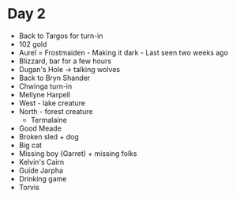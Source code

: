 # Day 2

- Back to Targos for turn-in
- 102 gold
- Aurel = Frostmaiden - Making it dark - Last seen two weeks ago
- Blizzard, bar for a few hours
- Dugan's Hole -> talking wolves
- Back to Bryn Shander
- Chwinga turn-in
- Mellyne Harpell
- West - lake creature
- North - forest creature
  - Termalaine
- Good Meade
- Broken sled + dog
- Big cat
- Missing boy (Garret) + missing folks
- Kelvin's Cairn
- Guide Jarpha
- Drinking game
- Torvis
